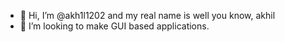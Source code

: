- 👋 Hi, I’m @akh1l1202 and my real name is well you know, akhil
- 💞️ I’m looking to make GUI based applications.

<!---
akh1l1202/akh1l1202 is a ✨ special ✨ repository because its `README.md` (this file) appears on your GitHub profile.
You can click the Preview link to take a look at your changes.
--->

